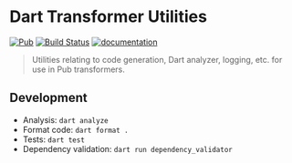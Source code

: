 # Dart Transformer Utilities
[![Pub](https://img.shields.io/pub/v/transformer_utils.svg)](https://pub.dartlang.org/packages/transformer_utils)
[![Build Status](https://travis-ci.org/Workiva/dart_transformer_utils.svg?branch=master)](https://travis-ci.org/Workiva/dart_transformer_utils)
[![documentation](https://img.shields.io/badge/Documentation-transformer_utils-blue.svg)](https://www.dartdocs.org/documentation/transformer_utils/latest/)

> Utilities relating to code generation, Dart analyzer, logging, etc. for use in Pub transformers.

## Development

- Analysis: `dart analyze`
- Format code: `dart format .`
- Tests: `dart test`
- Dependency validation: `dart run dependency_validator`
